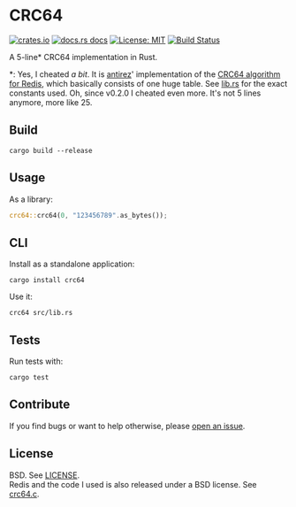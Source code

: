 # CRC64

[![crates.io](https://img.shields.io/crates/v/crc64.svg?style=flat-square)](https://crates.io/crates/crc64)
[![docs.rs docs](https://img.shields.io/badge/docs-latest-blue.svg?style=flat-square)](https://docs.rs/crc64)
[![License: MIT](https://img.shields.io/github/license/badboy/crc64-rs?style=flat-square)](LICENSE)
[![Build Status](https://img.shields.io/github/workflow/status/badboy/crc64-rs/CI/main?style=flat-square)](https://github.com/badboy/crc64-rs/actions/workflows/ci.yml)

A 5-line\* CRC64 implementation in Rust.

\*: Yes, I cheated *a bit*. It is [antirez](https://github.com/antirez)' implementation of the [CRC64 algorithm for Redis][crc64.c], which basically consists of one huge table. See [lib.rs](src/lib.rs) for the exact constants used. Oh, since v0.2.0 I cheated even more. It's not 5 lines anymore, more like 25.

## Build

```
cargo build --release
```

## Usage

As a library:

```rust
crc64::crc64(0, "123456789".as_bytes());
```

## CLI

Install as a standalone application:

```
cargo install crc64
```

Use it:

```
crc64 src/lib.rs
```

## Tests

Run tests with:

```
cargo test
```

## Contribute

If you find bugs or want to help otherwise, please [open an issue](https://github.com/badboy/crc64-rs/issues).  

## License

BSD. See [LICENSE](LICENSE).  
Redis and the code I used is also released under a BSD license. See [crc64.c][].

[crc64.c]: https://github.com/antirez/redis/blob/unstable/src/crc64.c
